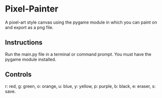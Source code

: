 # Pixel-Painter
A pixel-art style canvas using the pygame module in which you can paint on and export as a png file.

## Instructions
Run the main.py file in a terminal or command prompt. You must have the pygame module installed.
## Controls
r: red, g: green, o: orange, u: blue, y: yellow, p: purple, b: black, e: eraser, s: save.
